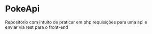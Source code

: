 # PokeApi
Repositório com intuito de praticar em php requisições para uma api e enviar via rest para o front-end
